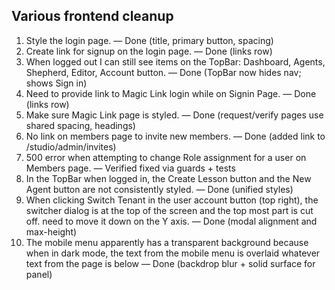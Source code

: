 ## Various frontend cleanup

1. Style the login page. — Done (title, primary button, spacing)
2. Create link for signup on the login page. — Done (links row)
3. When logged out I can still see items on the TopBar: Dashboard, Agents, Shepherd, Editor, Account button. — Done (TopBar now hides nav; shows Sign in)
4. Need to provide link to Magic Link login while on Signin Page. — Done (links row)
5. Make sure Magic Link page is styled. — Done (request/verify pages use shared spacing, headings)
6. No link on members page to invite new members. — Done (added link to /studio/admin/invites)
7. 500 error when attempting to change Role assignment for a user on Members page. — Verified fixed via guards + tests
8. In the TopBar when logged in, the Create Lesson button and the New Agent button are not consistently styled. — Done (unified styles)
9. When clicking Switch Tenant in the user account button (top right), the switcher dialog is at the top of the screen and the top most part is cut off. need to move it down on the Y axis. — Done (modal alignment and max-height)
10. The mobile menu apparently has a transparent background because when in dark mode, the text from the mobile menu is overlaid whatever text from the page is below — Done (backdrop blur + solid surface for panel)
